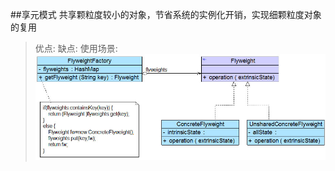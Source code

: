 ##享元模式
共享颗粒度较小的对象，节省系统的实例化开销，实现细颗粒度对象的复用
>优点:
>缺点:
>使用场景:
![享元模式](https://github.com/godofchina/design_partten/blob/master/StructuralPattern/Flyweight/Flyweight.jpg)
